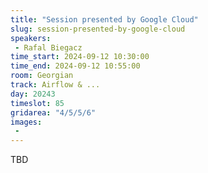 ```yaml
---
title: "Session presented by Google Cloud"
slug: session-presented-by-google-cloud
speakers:
 - Rafal Biegacz
time_start: 2024-09-12 10:30:00
time_end: 2024-09-12 10:55:00
room: Georgian
track: Airflow & ...
day: 20243
timeslot: 85
gridarea: "4/5/5/6"
images: 
 - 
---
```


TBD